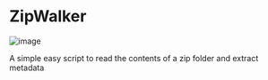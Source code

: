 # ZipWalker

![image](https://github.com/stark4n6/ZipWalker/blob/main/zipwalker.png)

A simple easy script to read the contents of a zip folder and extract metadata
